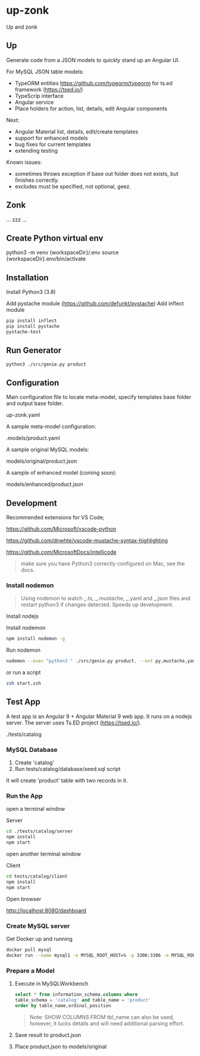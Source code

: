 # up-zonk

Up and zonk

## Up

Generate code from a JSON models to quickly stand up an Angular UI.

For MySQL JSON table models:

-   TypeORM entities <https://github.com/typeorm/typeorm> for ts.ed framework (https://tsed.io/)
-   TypeScrip interface
-   Angular service
-   Place holders for action, list, details, edit Angular components

Next:

-   Angular Material list, details, edit/create templates
-   support for enhanced models
-   bug fixes for current templates
-   extending testing

Known issues:

-   sometimes throws exception if base out folder does not exists, but finishes correctly.
-   excludes must be specified, not optional, geez.

## Zonk

... zzz ...

## Create Python virtual env

python3 -m venv {workspaceDir}/.env
source {workspaceDir}.env/bin/activate

## Installation

Install Python3 (3.8)

Add pystache module (<https://github.com/defunkt/pystache>)
Add inflect module

```bash
pip install inflect
pip install pystache
pystache-test
```

## Run Generator

```zsh
python3 ./src/genie.py product
```

## Configuration

Main configuration file to locate meta-model, specify templates base folder and output base folder.

up-zonk.yaml

A sample meta-model configuration:

.models/product.yaml

A sample original MySQL models:

models/original/product.json

A sample of enhanced model (coming soon):

models/enhanced/product.json

## Development

Recommended extensions for VS Code;

<https://github.com/Microsoft/vscode-python>

<https://github.com/dnwhte/vscode-mustache-syntax-highlighting>

<https://github.com/MicrosoftDocs/intellicode>

> make sure you have Python3 correctly configured on Mac, see the docs.

### Install nodemon

> Using nodemon to watch _.ts, _.mustache, _.yaml and _.json files and restart python3 if changes detected. Speeds up development.

Install nodejs

Install nodemon

```bash
npm install nodemon -g
```

Run nodemon

```bash
nodemon --exec "python3 " ./src/genie.py product. --ext py,mustache,yaml,json
```

or run a script

```zsh
zsh start.zsh
```

## Test App

A test app is an Angular 9 + Angular Material 9 web app. It runs on a nodejs server. The server uses Ts.ED project (<https://tsed.io/>).

./tests/catalog

### MySQL Database

1. Create 'catalog'
2. Run tests/catalog/database/seed.sql script

It will create 'product' table with two records in it.

### Run the App

open a terminal window

Server

```zsh
cd ./tests/catalog/server
npm install
npm start
```

open another terminal window

Client

```bash
cd tests/catalog/client
npm install
npm start
```

Open browser

<http://localhost:8080/dashboard>

### Create MySQL server

Get Docker up and running

```bash
docker pull mysql
docker run --name mysql1 -e MYSQL_ROOT_HOST=% -p 3306:3306 -e MYSQL_ROOT_PASSWORD=pass -d mysql:latest
```

### Prepare a Model

1. Execute in MySQLWorkbench

    ```sql
    select * from information_schema.columns where
    table_schema = 'catalog' and table_name = 'product'
    order by table_name,ordinal_position
    ```

    > Note: SHOW COLUMNS FROM tbl_name can also be used, however, it lucks details and will need additional parsing effort.

2. Save result to product.json
3. Place product.json to models/original
